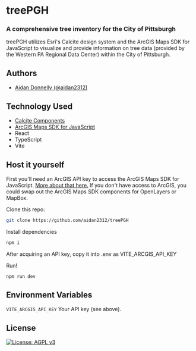 
# treePGH
### A comprehensive tree inventory for the City of Pittsburgh

treePGH utilizes Esri's Calcite design system and the ArcGIS Maps SDK for JavaScript to visualize and provide information on tree data (provided by the Western PA Regional Data Center) within the City of Pittsburgh.






## Authors

- [Aidan Donnelly (@aidan2312)](https://www.github.com/aidan2312)
## Technology Used

 - [Calcite Components]("https://https://developers.arcgis.com/calcite-design-system/components/")
 - [ArcGIS Maps SDK for JavaScript]("https://developers.arcgis.com/javascript/latest/")
 - React
 - TypeScript
 - Vite



## Host it yourself

First you'll need an ArcGIS API key to access the ArcGIS Maps SDK for JavaScript.  [More about that here.]("https://developers.arcgis.com/documentation/security-and-authentication/api-key-authentication/")  If you don't have access to ArcGIS, you could swap out the ArcGIS Maps SDK components for OpenLayers or MapBox.

Clone this repo:
```bash
git clone https://github.com/aidan2312/treePGH
```

Install dependencies
```bash
npm i
```
After acquiring an API key, copy it into .env as VITE_ARCGIS_API_KEY

Run!
```bash
npm run dev
```





## Environment Variables

`VITE_ARCGIS_API_KEY` Your API key (see above).




## License

[![License: AGPL v3](https://img.shields.io/badge/License-AGPL_v3-blue.svg)](https://www.gnu.org/licenses/agpl-3.0)




